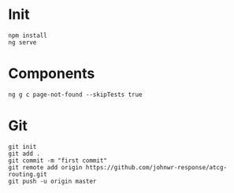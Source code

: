 # Init
```
npm install
ng serve
```

# Components
```
ng g c page-not-found --skipTests true
```


# Git
```
git init
git add .
git commit -m "first commit"
git remote add origin https://github.com/johnwr-response/atcg-routing.git
git push -u origin master
```
